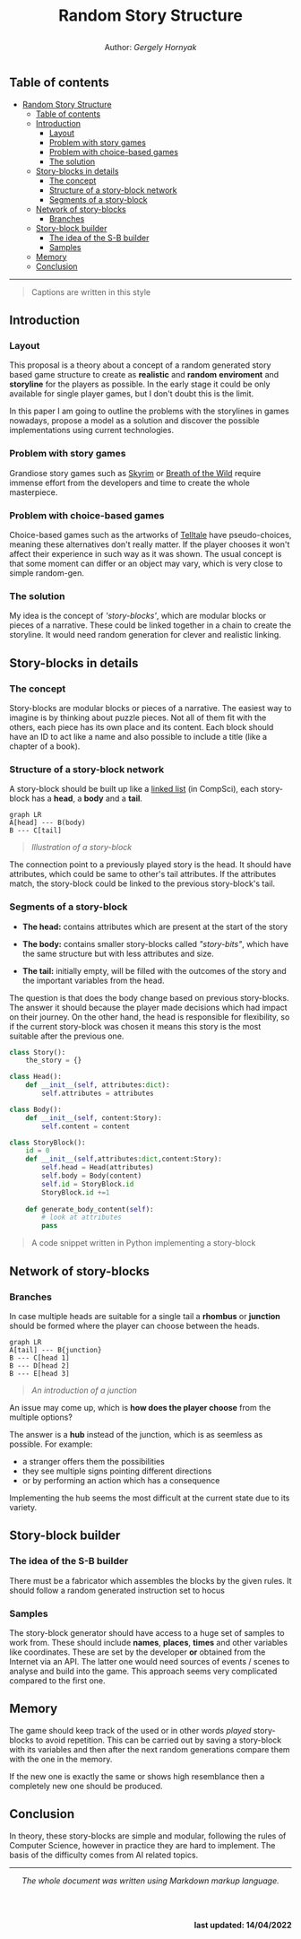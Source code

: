 <center>

# Random Story Structure 

<div style="font-size:0.67m">  <p style="line-height:3"> Author: <i> Gergely Hornyak </p> </i> </div>

</center>

## Table of contents

- [Random Story Structure](#random-story-structure)
  - [Table of contents](#table-of-contents)
  - [Introduction](#introduction)
    - [Layout](#layout)
    - [Problem with story games](#problem-with-story-games)
    - [Problem with choice-based games](#problem-with-choice-based-games)
    - [The solution](#the-solution)
  - [Story-blocks in details](#story-blocks-in-details)
    - [The concept](#the-concept)
    - [Structure of a story-block network](#structure-of-a-story-block-network)
    - [Segments of a story-block](#segments-of-a-story-block)
  - [Network of story-blocks](#network-of-story-blocks)
    - [Branches](#branches)
  - [Story-block builder](#story-block-builder)
    - [The idea of the S-B builder](#the-idea-of-the-s-b-builder)
    - [Samples](#samples)
  - [Memory](#memory)
  - [Conclusion](#conclusion)

---

[//]: Notes-are-marked-with-brackets.

>Captions are written in this style

<div style="page-break-after: always"></div>

## Introduction

### Layout

This proposal is a theory about a concept of a random generated story based game structure to create as __realistic__ and __random__ __enviroment__ and __storyline__ for the players as possible. In the early stage it could be only available for single player games, but I don't doubt this is the limit.

In this paper I am going to outline the problems with the storylines in games nowadays, propose a model as a solution and discover the possible implementations using current technologies.

### Problem with story games

Grandiose story games such as [Skyrim](https://elderscrolls.bethesda.net/en/skyrim) or [Breath of the Wild](https://www.zelda.com/breath-of-the-wild/) require immense effort from the developers and time to create the whole masterpiece.

### Problem with choice-based games

Choice-based games such as the artworks of [Telltale](https://telltale.com/) have pseudo-choices, meaning these alternatives don't really matter. If the player chooses it won't affect their experience in such way as it was shown. The usual concept is that some moment can differ or an object may vary, which is very close to simple random-gen.

### The solution

My idea is the concept of _'story-blocks'_, which are modular blocks or pieces of a narrative. These could be linked together in a chain to create the storyline. It would need random generation for clever and realistic linking.

<div style="page-break-after: always"></div>

## Story-blocks in details

### The concept

Story-blocks are modular blocks or pieces of a narrative. The easiest way to imagine is by thinking about puzzle pieces. Not all of them fit with the others, each piece has its own place and its content. 
Each block should have an ID to act like a name and also possible to include a title (like a chapter of a book).

### Structure of a story-block network

A story-block should be built up like a [linked list](https://www.tutorialspoint.com/data_structures_algorithms/linked_list_algorithms.htm) (in CompSci), each story-block has a __head__, a __body__ and a __tail__. 

```mermaid
graph LR
A[head] --- B(body)
B --- C[tail]
```

>_Illustration of a story-block_

The connection point to a previously played story is the head. It should have attributes, which could be same to other's tail attributes. If the attributes match, the story-block could be linked to the previous story-block's tail.

### Segments of a story-block

- __The head:__ contains attributes which are present at the start of the story

- __The body:__ contains smaller story-blocks called _"story-bits"_, which have the same structure but with less attributes and size. 

- __The tail:__ initially empty, will be filled with the outcomes of the story and the important variables from the head. 

The question is that does the body change based on previous story-blocks. The answer it should because the player made decisions which had impact on their journey. On the other hand, the head is responsible for flexibility, so if the current story-block was chosen it means this story is the most suitable after the previous one.

<div style="page-break-after: always"></div>

```py
class Story():
    the_story = {}

class Head():
    def __init__(self, attributes:dict):
        self.attributes = attributes

class Body():
    def __init__(self, content:Story):
        self.content = content

class StoryBlock():
    id = 0
    def __init__(self,attributes:dict,content:Story):
        self.head = Head(attributes)
        self.body = Body(content)
        self.id = StoryBlock.id
        StoryBlock.id +=1
        
    def generate_body_content(self):
        # look at attributes 
        pass
```

>A code snippet written in Python implementing a story-block

<div style="page-break-after: always"></div>

## Network of story-blocks

### Branches

In case multiple heads are suitable for a single tail a __rhombus__ or __junction__ should be formed where the player can choose between the heads.

```mermaid
graph LR
A[tail] --- B{junction}
B --- C[head 1]
B --- D[head 2]
B --- E[head 3]
```

>_An introduction of a junction_

An issue may come up, which is __how does the player choose__ from the multiple options?

The answer is a __hub__ instead of the junction, which is as seemless as possible. For example:

- a stranger offers them the possibilities
- they see multiple signs pointing different directions
- or by performing an action which has a consequence

Implementing the hub seems the most difficult at the current state due to its variety.

## Story-block builder

### The idea of the S-B builder

There must be a fabricator which assembles the blocks by the given rules. It should follow a random generated instruction set to hocus

### Samples

The story-block generator should have access to a huge set of samples to work from. These should include __names__, __places__, __times__ and other variables like coordinates. These are set by the developer __or__ obtained from the Internet via an API.
The latter one would need sources of events / scenes to analyse and build into the game. This approach seems very complicated compared to the first one.

## Memory

The game should keep track of the used or in other words _played_ story-blocks to avoid repetition. This can be carried out by saving a story-block with its variables and then after the next random generations compare them with the one in the memory.

If the new one is exactly the same or shows high resemblance then a completely new one should be produced.

<div style="page-break-after: always"></div>

## Conclusion

In theory, these story-blocks are simple and modular, following the rules of Computer Science, however in practice they are hard to implement. The basis of the difficulty comes from AI related topics. 

---


<center>

_The whole document was written using Markdown markup language._

</center>

<br><br>

<div align=right>

__last updated: 14/04/2022__ 

</div>